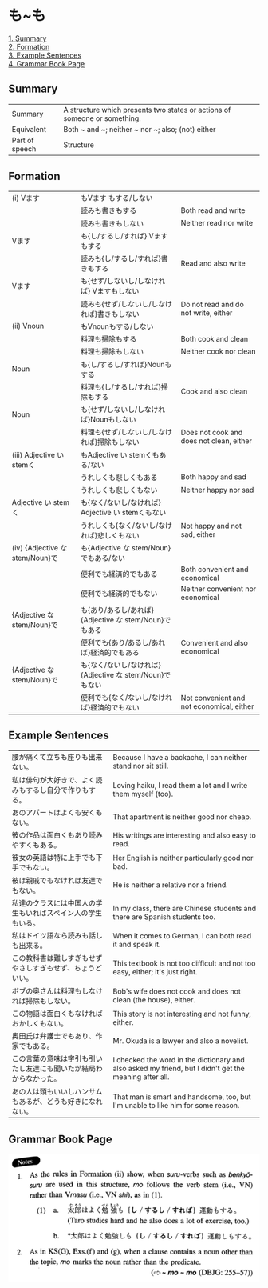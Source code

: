 # も~も

[1. Summary](#summary)<br>
[2. Formation](#formation)<br>
[3. Example Sentences](#example-sentences)<br>
[4. Grammar Book Page](#grammar-book-page)<br>


## Summary

<table><tr>   <td>Summary</td>   <td>A structure which presents two states or actions of someone or something.</td></tr><tr>   <td>Equivalent</td>   <td>Both ~ and ~; neither ~ nor ~; also; (not) either</td></tr><tr>   <td>Part of speech</td>   <td>Structure</td></tr></table>

## Formation

<table class="table"><tbody><tr class="tr head"><td class="td"><span class="numbers">(i)</span> <span class="bold">Vます</span></td><td class="td"><span class="concept">も</span><span>Vます </span><span class="concept">も</span><span>する/しない</span></td><td class="td"></td></tr><tr class="tr"><td class="td"></td><td class="td"><span>読み</span><span class="concept">も</span><span>書き</span><span class="concept">も</span><span>する</span></td><td class="td"><span>Both read and write</span></td></tr><tr class="tr"><td class="td"></td><td class="td"><span>読み</span><span class="concept">も</span><span>書き</span><span class="concept">も</span><span>しない</span></td><td class="td"><span>Neither read nor write</span></td></tr><tr class="tr head"><td class="td"><span class="bold">Vます</span></td><td class="td"><span class="concept">も</span><span>{し/するし/すれば} Vます</span><span class="concept">も</span><span>する</span></td><td class="td"></td></tr><tr class="tr"><td class="td"></td><td class="td"><span>読み</span><span class="concept">も</span><span>{し/するし/すれば}書き</span><span class="concept">も</span><span>する</span></td><td class="td"><span>Read and also write</span></td></tr><tr class="tr head"><td class="td"><span class="bold">Vます</span></td><td class="td"><span class="concept">も</span><span>{せず/しないし/しなければ} Vます</span><span class="concept">も</span><span>しない</span></td><td class="td"></td></tr><tr class="tr"><td class="td"></td><td class="td"><span>読み</span><span class="concept">も</span><span>{せず/しないし/しなければ}書き</span><span class="concept">も</span><span>しない</span></td><td class="td"><span>Do not read and do not write, either</span></td></tr><tr class="tr head"><td class="td"><span class="numbers">(ii)</span> <span class="bold">Vnoun</span></td><td class="td"><span class="concept">も</span><span>Vnoun</span><span class="concept">も</span><span>する/しない</span></td><td class="td"></td></tr><tr class="tr"><td class="td"></td><td class="td"><span>料理</span><span class="concept">も</span><span>掃除</span><span class="concept">も</span><span>する</span></td><td class="td"><span>Both cook and clean</span></td></tr><tr class="tr"><td class="td"></td><td class="td"><span>料理</span><span class="concept">も</span><span>掃除</span><span class="concept">も</span><span>しない</span></td><td class="td"><span>Neither cook nor clean</span></td></tr><tr class="tr head"><td class="td"><span class="bold">Noun</span></td><td class="td"><span class="concept">も</span><span>{し/するし/すれば}Noun</span><span class="concept">も</span><span>する</span></td><td class="td"></td></tr><tr class="tr"><td class="td"></td><td class="td"><span>料理</span><span class="concept">も</span><span>{し/するし/すれば}掃除</span><span class="concept">も</span><span>する</span></td><td class="td"><span>Cook and also clean</span></td></tr><tr class="tr head"><td class="td"><span class="bold">Noun</span></td><td class="td"><span class="concept">も</span><span>{せず/しないし/しなければ}Noun</span><span class="concept">も</span><span>しない</span></td><td class="td"></td></tr><tr class="tr"><td class="td"></td><td class="td"><span>料理</span><span class="concept">も</span><span>{せず/しないし/しなければ}掃除</span><span class="concept">も</span><span>しない</span></td><td class="td"><span>Does not cook and does not clean, either</span></td></tr><tr class="tr head"><td class="td"><span class="numbers">(iii)</span> <span class="bold">Adjective い stemく</span></td><td class="td"><span class="concept">も</span><span>Adjective い stemく</span><span class="concept">も</span><span>ある/ない</span></td><td class="td"></td></tr><tr class="tr"><td class="td"></td><td class="td"><span>うれしく</span><span class="concept">も</span><span>悲しく</span><span class="concept">も</span><span>ある</span></td><td class="td"><span>Both happy and sad</span></td></tr><tr class="tr"><td class="td"></td><td class="td"><span>うれしく</span><span class="concept">も</span><span>悲しく</span><span class="concept">も</span><span>ない</span></td><td class="td"><span>Neither happy nor sad</span></td></tr><tr class="tr head"><td class="td"><span class="bold">Adjective い stemく</span></td><td class="td"><span class="concept">も</span><span>{なく/ないし/なければ} Adjective い stemく</span><span class="concept">も<span>ない</span></span></td><td class="td"></td></tr><tr class="tr"><td class="td"></td><td class="td"><span>うれしく</span><span class="concept">も</span><span>{なく/ないし/なければ}悲しく</span><span class="concept">も<span>ない</span></span></td><td class="td"><span>Not happy and not sad, either</span></td></tr><tr class="tr head"><td class="td"><span class="numbers">(iv)</span> <span class="bold">{Adjective な stem/Noun}で</span></td><td class="td"><span class="concept">も</span><span>{Adjective な stem/Noun}で</span><span class="concept">も</span><span>ある/ない</span></td><td class="td"></td></tr><tr class="tr"><td class="td"></td><td class="td"><span>便利で</span><span class="concept">も</span><span>経済的で</span><span class="concept">も</span><span>ある</span></td><td class="td"><span>Both convenient and economical</span></td></tr><tr class="tr"><td class="td"></td><td class="td"><span>便利で</span><span class="concept">も</span><span>経済的で</span><span class="concept">も</span><span>ない</span></td><td class="td"><span>Neither convenient nor economical</span></td></tr><tr class="tr head"><td class="td"><span class="bold">{Adjective な stem/Noun}で</span></td><td class="td"><span class="concept">も</span><span>{あり/あるし/あれば}{Adjective な stem/Noun}で</span><span class="concept">も</span><span>ある</span></td><td class="td"></td></tr><tr class="tr"><td class="td"></td><td class="td"><span>便利で</span><span class="concept">も</span><span>{あり/あるし/あれば}経済的で</span><span class="concept">も</span><span>ある</span></td><td class="td"><span>Convenient and also economical</span></td></tr><tr class="tr head"><td class="td"><span class="bold">{Adjective な stem/Noun}で</span></td><td class="td"><span class="concept">も</span><span>{なく/ないし/なければ}{Adjective な stem/Noun}で</span><span class="concept">も</span><span>ない</span></td><td class="td"></td></tr><tr class="tr"><td class="td"></td><td class="td"><span>便利で</span><span class="concept">も</span><span>{なく/ないし/なければ}経済的で</span><span class="concept">も</span><span>ない</span></td><td class="td"><span>Not convenient and not economical, either</span></td></tr></tbody></table>

## Example Sentences

<table><tr>   <td>腰が痛くて立ちも座りも出来ない。</td>   <td>Because I have a backache, I can neither stand nor sit still.</td></tr><tr>   <td>私は俳句が大好きで、よく読みもするし自分で作りもする。</td>   <td>Loving haiku, I read them a lot and I write them myself (too).</td></tr><tr>   <td>あのアパートはよくも安くもない。</td>   <td>That apartment is neither good nor cheap.</td></tr><tr>   <td>彼の作品は面白くもあり読みやすくもある。</td>   <td>His writings are interesting and also easy to read.</td></tr><tr>   <td>彼女の英語は特に上手でも下手でもない。</td>   <td>Her English is neither particularly good nor bad.</td></tr><tr>   <td>彼は親戚でもなければ友達でもない。</td>   <td>He is neither a relative nor a friend.</td></tr><tr>   <td>私達のクラスには中国人の学生もいればスペイン人の学生もいる。</td>   <td>In my class, there are Chinese students and there are Spanish students too.</td></tr><tr>   <td>私はドイツ語なら読みも話しも出来る。</td>   <td>When it comes to German, I can both read it and speak it.</td></tr><tr>   <td>この教科書は難しすぎもせずやさしすぎもせず、ちょうどいい。</td>   <td>This textbook is not too difficult and not too easy, either; it's just right.</td></tr><tr>   <td>ボブの奥さんは料理もしなければ掃除もしない。</td>   <td>Bob's wife does not cook and does not clean (the house), either.</td></tr><tr>   <td>この物語は面白くもなければおかしくもない。</td>   <td>This story is not interesting and not funny, either.</td></tr><tr>   <td>奥田氏は弁護士でもあり、作家でもある。</td>   <td>Mr. Okuda is a lawyer and also a novelist.</td></tr><tr>   <td>この言葉の意味は字引も引いたし友達にも聞いたが結局わからなかった。</td>   <td>I checked the word in the dictionary and also asked my friend, but I didn't get the meaning after all.</td></tr><tr>   <td>あの人は頭もいいしハンサムもあるが、どうも好きになれない。</td>   <td>That man is smart and handsome, too, but I'm unable to like him for some reason.</td></tr></table>

## Grammar Book Page

![](../img/Intermediateも～も.png)

